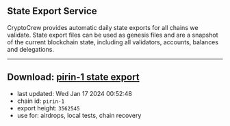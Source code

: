 ## State Export Service
CryptoCrew provides automatic daily state exports for all chains we validate. State export files can be used as genesis files and are a snapshot of the current blockchain state, including all validators, accounts, balances and delegations.

---
**Download: [pirin-1 state export](https://dl.ccvalidators.com/SERVICE/nolus/pirin-1_export_3562545.json)**
---

- last updated: Wed Jan 17 2024 00:52:48
- chain id: `pirin-1`
- export height: `3562545`
- use for: airdrops, local tests, chain recovery
